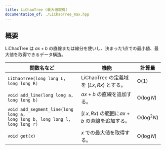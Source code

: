```yaml
---
title: LiChaoTree (最大値取得)
documentation_of: ./LiChaoTree_max.hpp
---
```


## 概要
LiChaoTree は $ax + b$ の直線または線分を使いし、決まった1点での最小値、最大値を取得できるデータ構造。

|関数名など|機能|計算量|
|---------|----|-----|
|`LiChaoTree(long long L, long long R)`| LiChaoTree の定義域を $[Lx, Rx)$ とする。| $\text{O}(1)$ |
|`void add_line(long long a, long long b)`| $ax + b$ の直線を追加する。| $\text{O}(\log N)$|
|`void add_segment_line(long long a, `<br>`long long b, long long l, long long r)`| $[Lx, Rx)$ の範囲に$ax + b$ の直線を追加する。 | $\text{O}(\log^{2} N)$ |
|`void get(x)`| $x$ での最大値を取得する。| $\text{O}(\log N)$|